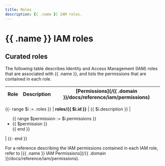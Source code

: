 ```yaml
---
title: Roles
description: {{ .name }} IAM roles.
---
```


# {{ .name }} IAM roles

## Curated roles

The following table describes Identity and Access Management (IAM) roles that are associated with {{ .name }}, and lists the permissions that are contained in each role.

| Role | Description | [Permissions](/{{ .domain }}/docs/reference/iam/permissions) |
| --- | --- | --- |
{{- range $i := .roles }}
| **roles/{{ $i.id }}** | {{ $i.description }} | <ul>{{ range $permission := $i.permissions }}<li>{{ $permission }}</li>{{ end }}</ul> |
{{- end }}

For a reference describing the IAM permissions contained in each IAM role, refer to [{{ .name }} IAM Permissions](/{{ .domain }}/docs/reference/iam/permissions).
